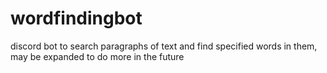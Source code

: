 # wordfindingbot
discord bot to search paragraphs of text and find specified words in them, may be expanded to do more in the future
